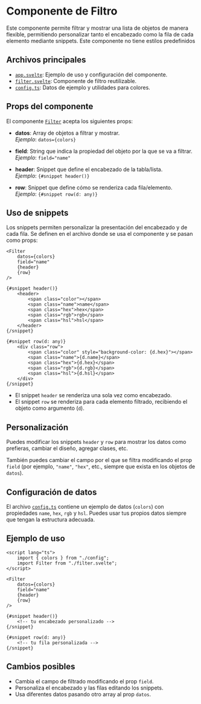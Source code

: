 # Componente de Filtro

Este componente permite filtrar y mostrar una lista de objetos de manera flexible, permitiendo personalizar tanto el encabezado como la fila de cada elemento mediante snippets. Este componente no tiene estilos predefinidos

## Archivos principales

- [`app.svelte`](app.svelte): Ejemplo de uso y configuración del componente.
- [`filter.svelte`](filter.svelte): Componente de filtro reutilizable.
- [`config.ts`](config.ts): Datos de ejemplo y utilidades para colores.

## Props del componente

El componente [`Filter`](filter.svelte) acepta los siguientes props:

- **datos**: Array de objetos a filtrar y mostrar.  
  _Ejemplo_: `datos={colors}`

- **field**: String que indica la propiedad del objeto por la que se va a filtrar.  
  _Ejemplo_: `field="name"`

- **header**: Snippet que define el encabezado de la tabla/lista.  
  _Ejemplo_: `{#snippet header()}`

- **row**: Snippet que define cómo se renderiza cada fila/elemento.  
  _Ejemplo_: `{#snippet row(d: any)}`

## Uso de snippets

Los snippets permiten personalizar la presentación del encabezado y de cada fila. Se definen en el archivo donde se usa el componente y se pasan como props:

```svelte
<Filter
    datos={colors}
    field="name"
    {header}
    {row}
/>

{#snippet header()}
    <header>
        <span class="color"></span>
        <span class="name">name</span>
        <span class="hex">hex</span>
        <span class="rgb">rgb</span>
        <span class="hsl">hsl</span>
    </header>
{/snippet}

{#snippet row(d: any)}
    <div class="row">
        <span class="color" style="background-color: {d.hex}"></span>
        <span class="name">{d.name}</span>
        <span class="hex">{d.hex}</span>
        <span class="rgb">{d.rgb}</span>
        <span class="hsl">{d.hsl}</span>
    </div>
{/snippet}
```

- El snippet `header` se renderiza una sola vez como encabezado.
- El snippet `row` se renderiza para cada elemento filtrado, recibiendo el objeto como argumento (`d`).

## Personalización

Puedes modificar los snippets `header` y `row` para mostrar los datos como prefieras, cambiar el diseño, agregar clases, etc.

También puedes cambiar el campo por el que se filtra modificando el prop `field` (por ejemplo, `"name"`, `"hex"`, etc., siempre que exista en los objetos de `datos`).

## Configuración de datos

El archivo [`config.ts`](config.ts) contiene un ejemplo de datos (`colors`) con propiedades `name`, `hex`, `rgb` y `hsl`. Puedes usar tus propios datos siempre que tengan la estructura adecuada.

## Ejemplo de uso

```svelte
<script lang="ts">
    import { colors } from "./config";
    import Filter from "./filter.svelte";
</script>

<Filter
    datos={colors}
    field="name"
    {header}
    {row}
/>

{#snippet header()}
    <!-- tu encabezado personalizado -->
{/snippet}

{#snippet row(d: any)}
    <!-- tu fila personalizada -->
{/snippet}
```

## Cambios posibles

- Cambia el campo de filtrado modificando el prop `field`.
- Personaliza el encabezado y las filas editando los snippets.
- Usa diferentes datos pasando otro array al prop `datos`.